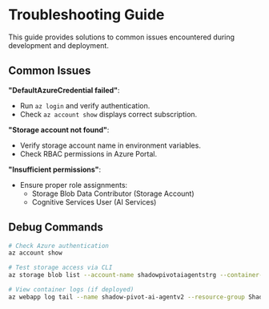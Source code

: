 # Troubleshooting Guide

This guide provides solutions to common issues encountered during development and deployment.

## Common Issues

**"DefaultAzureCredential failed"**:
- Run `az login` and verify authentication.
- Check `az account show` displays correct subscription.

**"Storage account not found"**:
- Verify storage account name in environment variables.
- Check RBAC permissions in Azure Portal.

**"Insufficient permissions"**:
- Ensure proper role assignments:
  - Storage Blob Data Contributor (Storage Account)
  - Cognitive Services User (AI Services)

## Debug Commands

```bash
# Check Azure authentication
az account show

# Test storage access via CLI
az storage blob list --account-name shadowpivotaiagentstrg --container-name executions --auth-mode login

# View container logs (if deployed)
az webapp log tail --name shadow-pivot-ai-agentv2 --resource-group ShadowPivot
```
